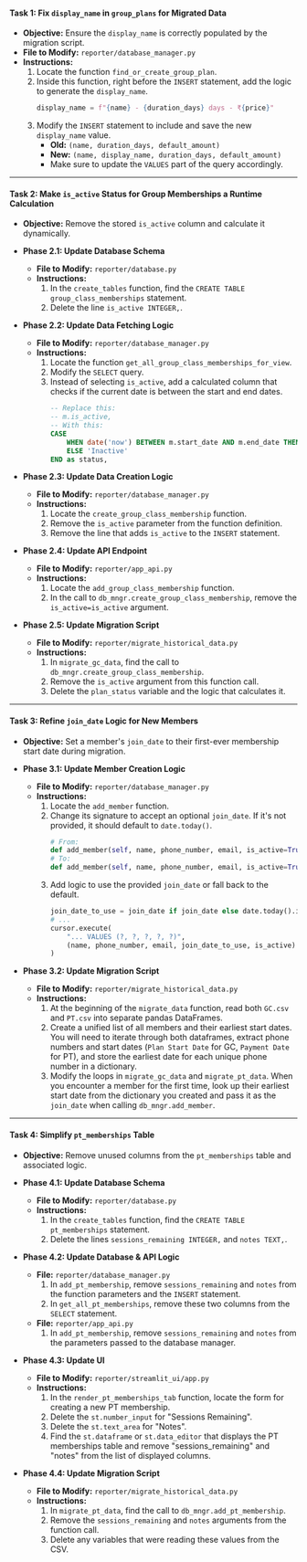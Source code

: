 

#### **Task 1: Fix `display_name` in `group_plans` for Migrated Data**

* **Objective:** Ensure the `display_name` is correctly populated by the migration script.
* **File to Modify:** `reporter/database_manager.py`
* **Instructions:**
    1.  Locate the function `find_or_create_group_plan`.
    2.  Inside this function, right before the `INSERT` statement, add the logic to generate the `display_name`.
        ```python
        display_name = f"{name} - {duration_days} days - ₹{price}"
        ```
    3.  Modify the `INSERT` statement to include and save the new `display_name` value.
        * **Old:** `(name, duration_days, default_amount)`
        * **New:** `(name, display_name, duration_days, default_amount)`
        * Make sure to update the `VALUES` part of the query accordingly.

---

#### **Task 2: Make `is_active` Status for Group Memberships a Runtime Calculation**

* **Objective:** Remove the stored `is_active` column and calculate it dynamically.

* **Phase 2.1: Update Database Schema**
    * **File to Modify:** `reporter/database.py`
    * **Instructions:**
        1.  In the `create_tables` function, find the `CREATE TABLE group_class_memberships` statement.
        2.  Delete the line `is_active INTEGER,`.

* **Phase 2.2: Update Data Fetching Logic**
    * **File to Modify:** `reporter/database_manager.py`
    * **Instructions:**
        1.  Locate the function `get_all_group_class_memberships_for_view`.
        2.  Modify the `SELECT` query.
        3.  Instead of selecting `is_active`, add a calculated column that checks if the current date is between the start and end dates.
            ```sql
            -- Replace this:
            -- m.is_active,
            -- With this:
            CASE
                WHEN date('now') BETWEEN m.start_date AND m.end_date THEN 'Active'
                ELSE 'Inactive'
            END as status,
            ```

* **Phase 2.3: Update Data Creation Logic**
    * **File to Modify:** `reporter/database_manager.py`
    * **Instructions:**
        1.  Locate the `create_group_class_membership` function.
        2.  Remove the `is_active` parameter from the function definition.
        3.  Remove the line that adds `is_active` to the `INSERT` statement.

* **Phase 2.4: Update API Endpoint**
    * **File to Modify:** `reporter/app_api.py`
    * **Instructions:**
        1.  Locate the `add_group_class_membership` function.
        2.  In the call to `db_mngr.create_group_class_membership`, remove the `is_active=is_active` argument.

* **Phase 2.5: Update Migration Script**
    * **File to Modify:** `reporter/migrate_historical_data.py`
    * **Instructions:**
        1.  In `migrate_gc_data`, find the call to `db_mngr.create_group_class_membership`.
        2.  Remove the `is_active` argument from this function call.
        3.  Delete the `plan_status` variable and the logic that calculates it.

---

#### **Task 3: Refine `join_date` Logic for New Members**

* **Objective:** Set a member's `join_date` to their first-ever membership start date during migration.

* **Phase 3.1: Update Member Creation Logic**
    * **File to Modify:** `reporter/database_manager.py`
    * **Instructions:**
        1.  Locate the `add_member` function.
        2.  Change its signature to accept an optional `join_date`. If it's not provided, it should default to `date.today()`.
            ```python
            # From:
            def add_member(self, name, phone_number, email, is_active=True):
            # To:
            def add_member(self, name, phone_number, email, is_active=True, join_date=None):
            ```
        3.  Add logic to use the provided `join_date` or fall back to the default.
            ```python
            join_date_to_use = join_date if join_date else date.today().isoformat()
            # ...
            cursor.execute(
                "... VALUES (?, ?, ?, ?, ?)",
                (name, phone_number, email, join_date_to_use, is_active)
            )
            ```

* **Phase 3.2: Update Migration Script**
    * **File to Modify:** `reporter/migrate_historical_data.py`
    * **Instructions:**
        1.  At the beginning of the `migrate_data` function, read both `GC.csv` and `PT.csv` into separate pandas DataFrames.
        2.  Create a unified list of all members and their earliest start dates. You will need to iterate through both dataframes, extract phone numbers and start dates (`Plan Start Date` for GC, `Payment Date` for PT), and store the earliest date for each unique phone number in a dictionary.
        3.  Modify the loops in `migrate_gc_data` and `migrate_pt_data`. When you encounter a member for the first time, look up their earliest start date from the dictionary you created and pass it as the `join_date` when calling `db_mngr.add_member`.

---

#### **Task 4: Simplify `pt_memberships` Table**

* **Objective:** Remove unused columns from the `pt_memberships` table and associated logic.

* **Phase 4.1: Update Database Schema**
    * **File to Modify:** `reporter/database.py`
    * **Instructions:**
        1.  In the `create_tables` function, find the `CREATE TABLE pt_memberships` statement.
        2.  Delete the lines `sessions_remaining INTEGER,` and `notes TEXT,`.

* **Phase 4.2: Update Database & API Logic**
    * **File:** `reporter/database_manager.py`
        1.  In `add_pt_membership`, remove `sessions_remaining` and `notes` from the function parameters and the `INSERT` statement.
        2.  In `get_all_pt_memberships`, remove these two columns from the `SELECT` statement.
    * **File:** `reporter/app_api.py`
        1.  In `add_pt_membership`, remove `sessions_remaining` and `notes` from the parameters passed to the database manager.

* **Phase 4.3: Update UI**
    * **File to Modify:** `reporter/streamlit_ui/app.py`
    * **Instructions:**
        1.  In the `render_pt_memberships_tab` function, locate the form for creating a new PT membership.
        2.  Delete the `st.number_input` for "Sessions Remaining".
        3.  Delete the `st.text_area` for "Notes".
        4.  Find the `st.dataframe` or `st.data_editor` that displays the PT memberships table and remove "sessions_remaining" and "notes" from the list of displayed columns.

* **Phase 4.4: Update Migration Script**
    * **File to Modify:** `reporter/migrate_historical_data.py`
    * **Instructions:**
        1.  In `migrate_pt_data`, find the call to `db_mngr.add_pt_membership`.
        2.  Remove the `sessions_remaining` and `notes` arguments from the function call.
        3.  Delete any variables that were reading these values from the CSV.